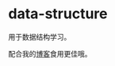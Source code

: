 # data-structure

用于数据结构学习。

配合我的[博客](https://myblog.cuimouren.cn/categories/%E6%95%B0%E6%8D%AE%E7%BB%93%E6%9E%84/)食用更佳哦。